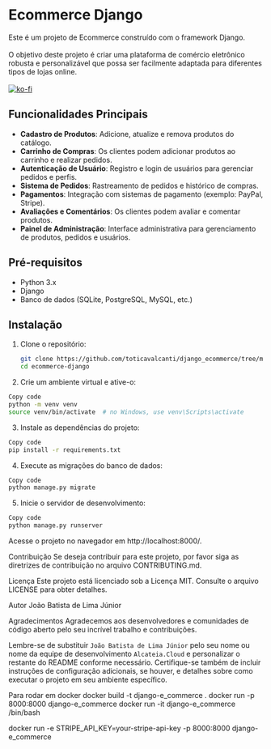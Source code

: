 # Ecommerce Django

Este é um projeto de Ecommerce construído com o framework Django. <br><br>O objetivo deste projeto é criar uma plataforma de comércio eletrônico robusta e personalizável que possa ser facilmente adaptada para diferentes tipos de lojas online.
<br>
<br>
[![ko-fi](https://ko-fi.com/img/githubbutton_sm.svg)](https://ko-fi.com/codigofluente)

## Funcionalidades Principais

- **Cadastro de Produtos**: Adicione, atualize e remova produtos do catálogo.
- **Carrinho de Compras**: Os clientes podem adicionar produtos ao carrinho e realizar pedidos.
- **Autenticação de Usuário**: Registro e login de usuários para gerenciar pedidos e perfis.
- **Sistema de Pedidos**: Rastreamento de pedidos e histórico de compras.
- **Pagamentos**: Integração com sistemas de pagamento (exemplo: PayPal, Stripe).
- **Avaliações e Comentários**: Os clientes podem avaliar e comentar produtos.
- **Painel de Administração**: Interface administrativa para gerenciamento de produtos, pedidos e usuários.

## Pré-requisitos

- Python 3.x
- Django
- Banco de dados (SQLite, PostgreSQL, MySQL, etc.)

## Instalação

1. Clone o repositório:

   ```bash
   git clone https://github.com/toticavalcanti/django_ecommerce/tree/master
   cd ecommerce-django
   ```
2. Crie um ambiente virtual e ative-o:

```bash
Copy code
python -m venv venv
source venv/bin/activate  # no Windows, use venv\Scripts\activate
```

3. Instale as dependências do projeto:

```bash
Copy code
pip install -r requirements.txt
```

4. Execute as migrações do banco de dados:

```bash
Copy code
python manage.py migrate
```

5. Inicie o servidor de desenvolvimento:

```bash
Copy code
python manage.py runserver
```
Acesse o projeto no navegador em http://localhost:8000/.

Contribuição
Se deseja contribuir para este projeto, por favor siga as diretrizes de contribuição no arquivo CONTRIBUTING.md.

Licença
Este projeto está licenciado sob a Licença MIT. Consulte o arquivo LICENSE para obter detalhes.

Autor
João Batista de Lima Júnior

Agradecimentos
Agradecemos aos desenvolvedores e comunidades de código aberto pelo seu incrível trabalho e contribuições.


Lembre-se de substituir `João Batista de Lima Júnior` pelo seu nome ou nome da equipe de desenvolvimento `Alcateia.Cloud` e personalizar o restante do README conforme necessário. Certifique-se também de incluir instruções de configuração adicionais, se houver, e detalhes sobre como executar o projeto em seu ambiente específico.

Para rodar em docker
 docker build -t django-e_commerce .
docker run -p 8000:8000 django-e_commerce
docker run -it django-e_commerce /bin/bash


docker run -e STRIPE_API_KEY=your-stripe-api-key -p 8000:8000 django-e_commerce